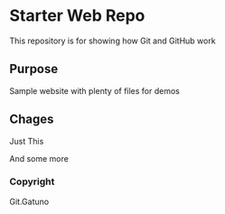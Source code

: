 # Starter Web Repo

This repository is for showing how Git and GitHub work

## Purpose

Sample website with plenty of files for demos

## Chages

Just This

And some more

### Copyright

Git.Gatuno